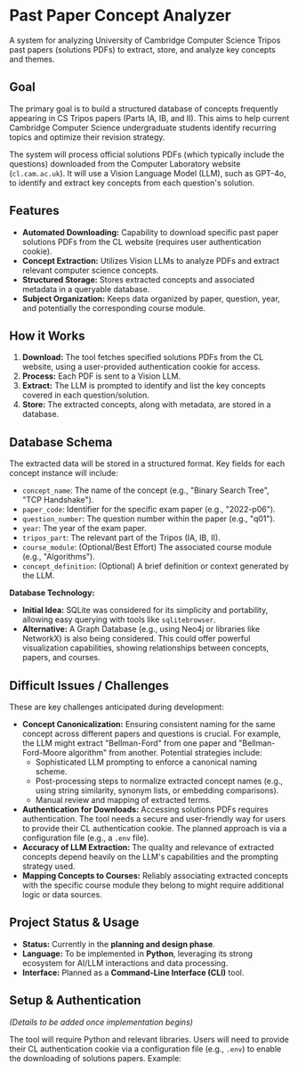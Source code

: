 # Past Paper Concept Analyzer

A system for analyzing University of Cambridge Computer Science Tripos past papers (solutions PDFs) to extract, store, and analyze key concepts and themes.

## Goal

The primary goal is to build a structured database of concepts frequently appearing in CS Tripos papers (Parts IA, IB, and II). This aims to help current Cambridge Computer Science undergraduate students identify recurring topics and optimize their revision strategy.

The system will process official solutions PDFs (which typically include the questions) downloaded from the Computer Laboratory website (`cl.cam.ac.uk`). It will use a Vision Language Model (LLM), such as GPT-4o, to identify and extract key concepts from each question's solution.

## Features

*   **Automated Downloading:** Capability to download specific past paper solutions PDFs from the CL website (requires user authentication cookie).
*   **Concept Extraction:** Utilizes Vision LLMs to analyze PDFs and extract relevant computer science concepts.
*   **Structured Storage:** Stores extracted concepts and associated metadata in a queryable database.
*   **Subject Organization:** Keeps data organized by paper, question, year, and potentially the corresponding course module.

## How it Works

1.  **Download:** The tool fetches specified solutions PDFs from the CL website, using a user-provided authentication cookie for access.
2.  **Process:** Each PDF is sent to a Vision LLM.
3.  **Extract:** The LLM is prompted to identify and list the key concepts covered in each question/solution.
4.  **Store:** The extracted concepts, along with metadata, are stored in a database.

## Database Schema

The extracted data will be stored in a structured format. Key fields for each concept instance will include:

*   `concept_name`: The name of the concept (e.g., "Binary Search Tree", "TCP Handshake").
*   `paper_code`: Identifier for the specific exam paper (e.g., "2022-p06").
*   `question_number`: The question number within the paper (e.g., "q01").
*   `year`: The year of the exam paper.
*   `tripos_part`: The relevant part of the Tripos (IA, IB, II).
*   `course_module`: (Optional/Best Effort) The associated course module (e.g., "Algorithms").
*   `concept_definition`: (Optional) A brief definition or context generated by the LLM.

**Database Technology:**

*   **Initial Idea:** SQLite was considered for its simplicity and portability, allowing easy querying with tools like `sqlitebrowser`.
*   **Alternative:** A Graph Database (e.g., using Neo4j or libraries like NetworkX) is also being considered. This could offer powerful visualization capabilities, showing relationships between concepts, papers, and courses.

## Difficult Issues / Challenges

These are key challenges anticipated during development:

*   **Concept Canonicalization:** Ensuring consistent naming for the same concept across different papers and questions is crucial. For example, the LLM might extract "Bellman-Ford" from one paper and "Bellman-Ford-Moore algorithm" from another. Potential strategies include:
    *   Sophisticated LLM prompting to enforce a canonical naming scheme.
    *   Post-processing steps to normalize extracted concept names (e.g., using string similarity, synonym lists, or embedding comparisons).
    *   Manual review and mapping of extracted terms.
*   **Authentication for Downloads:** Accessing solutions PDFs requires authentication. The tool needs a secure and user-friendly way for users to provide their CL authentication cookie. The planned approach is via a configuration file (e.g., a `.env` file).
*   **Accuracy of LLM Extraction:** The quality and relevance of extracted concepts depend heavily on the LLM's capabilities and the prompting strategy used.
*   **Mapping Concepts to Courses:** Reliably associating extracted concepts with the specific course module they belong to might require additional logic or data sources.

## Project Status & Usage

*   **Status:** Currently in the **planning and design phase**.
*   **Language:** To be implemented in **Python**, leveraging its strong ecosystem for AI/LLM interactions and data processing.
*   **Interface:** Planned as a **Command-Line Interface (CLI)** tool.

## Setup & Authentication

*(Details to be added once implementation begins)*

The tool will require Python and relevant libraries. Users will need to provide their CL authentication cookie via a configuration file (e.g., `.env`) to enable the downloading of solutions papers. Example:

